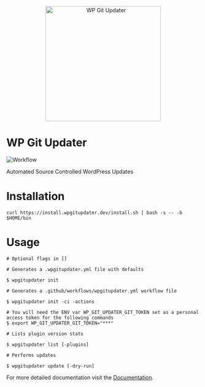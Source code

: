 <p align="center">
    <img src="https://docs.wpgitupdater.dev/wp-git-updater-hero.png" alt="WP Git Updater" width="300" />
</p>

# WP Git Updater

![Workflow](https://github.com/wpgitupdater/wpgitupdater/workflows/Go%20Build/badge.svg)

Automated Source Controlled WordPress Updates

# Installation

```shell
curl https://install.wpgitupdater.dev/install.sh | bash -s -- -b $HOME/bin
```

# Usage

```shell
# Optional flags in []

# Generates a .wpgitupdater.yml file with defaults

$ wpgitupdater init

# Generates a .github/workflows/wpgitupdater.yml workflow file

$ wpgitupdater init -ci -actions

# You will need the ENV var WP_GIT_UPDATER_GIT_TOKEN set as a personal access token for the following commands
$ export WP_GIT_UPDATER_GIT_TOKEN="***"

# Lists plugin version stats

$ wpgitupdater list [-plugins]

# Performs updates

$ wpgitupdater update [-dry-run]
```

For more detailed documentation visit the [Documentation](https://docs.wpgitupdater.dev).
